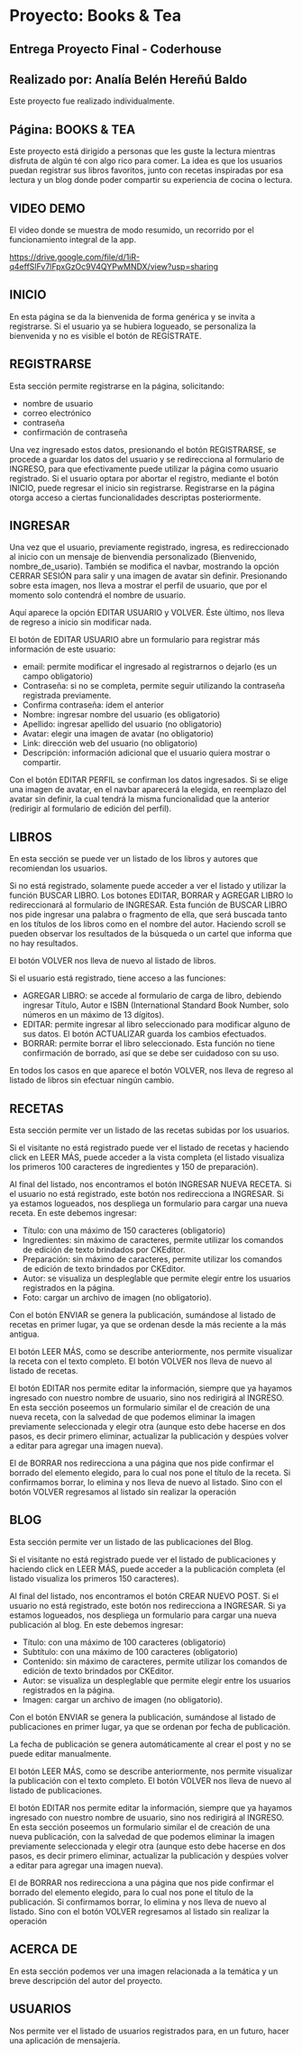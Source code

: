 # Proyecto:  Books & Tea

## Entrega Proyecto Final - Coderhouse
## Realizado por: Analía Belén Hereñú Baldo
Este proyecto fue realizado individualmente.


## Página: BOOKS & TEA
Este proyecto está dirigido a personas que les guste la lectura mientras 
disfruta de algún té con algo rico para comer.
La idea es que los usuarios puedan registrar sus libros favoritos, junto con
recetas inspiradas por esa lectura y un blog donde poder compartir su 
experiencia de cocina o lectura.

## VIDEO DEMO
El video donde se muestra de modo resumido, un recorrido por el funcionamiento integral de la app.


https://drive.google.com/file/d/1iR-q4effSlFv7lFpxGzOc9V4QYPwMNDX/view?usp=sharing

## INICIO
En esta página se da la bienvenida de forma genérica y se invita a registrarse.
Si el usuario ya se hubiera logueado, se personaliza la bienvenida y no es visible el botón de REGÍSTRATE.

## REGISTRARSE
Esta sección permite registrarse en la página, solicitando:
- nombre de usuario
- correo electrónico
- contraseña
- confirmación de contraseña

Una vez ingresado estos datos, presionando el botón REGISTRARSE, se procede a guardar los datos del usuario y se redirecciona al formulario de INGRESO, para que efectivamente puede utilizar la página como usuario registrado.
Si el usuario optara por abortar el registro, mediante el botón INICIO, puede regresar el inicio sin registrarse.
Registrarse en la página otorga acceso a ciertas funcionalidades descriptas posteriormente.

## INGRESAR
Una vez que el usuario, previamente registrado, ingresa, es redireccionado al inicio con un mensaje de bienvendia personalizado (Bienvenido, nombre_de_usario). También se modifica el navbar, mostrando la opción CERRAR SESIÓN para salir y una imagen de avatar sin definir. Presionando sobre esta imagen, nos lleva a mostrar el perfil de usuario, que por el momento solo contendrá el nombre de usuario.

Aquí aparece la opción EDITAR USUARIO y VOLVER. Éste último, nos lleva de regreso a inicio sin modificar nada.

El botón de EDITAR USUARIO abre un formulario para registrar más información de este usuario:
- email: permite modificar el ingresado al registrarnos o dejarlo (es un campo obligatorio)
- Contraseña: si no se completa, permite seguir utilizando la contraseña registrada previamente.
- Confirma contraseña: ídem el anterior
- Nombre: ingresar nombre del usuario (es obligatorio)
- Apellido: ingresar apellido del usuario (no obligatorio)
- Avatar: elegir una imagen de avatar (no obligatorio)
- Link: dirección web del usuario (no obligatorio)
- Descripción: información adicional que el usuario quiera mostrar o compartir.

Con el botón EDITAR PERFIL se confirman los datos ingresados.
Si se elige una imagen de avatar, en el navbar aparecerá la elegida, en reemplazo del avatar sin definir, la cual tendrá la misma funcionalidad que la anterior (redirigir al formulario de edición del perfil).

## LIBROS
En esta sección se puede ver un listado de los libros y autores que recomiendan los usuarios.

Si no está registrado, solamente puede acceder a ver el listado y utilizar la función BUSCAR LIBRO. Los botones EDITAR, BORRAR y AGREGAR LIBRO lo redireccionará al formulario de INGRESAR.
Esta función de BUSCAR LIBRO nos pide ingresar una palabra o fragmento de ella, que será buscada tanto en los títulos de los libros como en el nombre del autor. Haciendo scroll se pueden observar los resultados de la búsqueda o un cartel que informa que no hay resultados.

El botón VOLVER nos lleva de nuevo al listado de libros.

Si el usuario está registrado, tiene acceso a las funciones:
- AGREGAR LIBRO: se accede al formulario de carga de libro, debiendo ingresar Título, Autor e ISBN (International Standard Book Number, solo números en un máximo de 13 dígitos).
- EDITAR: permite ingresar al libro seleccionado para modificar alguno de sus datos. El botón ACTUALIZAR guarda los cambios efectuados.
- BORRAR: permite borrar el libro seleccionado. Esta función no tiene confirmación de borrado, así que se debe ser cuidadoso con su uso.

En todos los casos en que aparece el botón VOLVER, nos lleva de regreso al listado de libros sin efectuar ningún cambio.

## RECETAS

Esta sección permite ver un listado de las recetas subidas por los usuarios.

Si el visitante no está registrado puede ver el listado de recetas y haciendo click en LEER MÁS, puede acceder a la vista completa (el listado visualiza los primeros 100 caracteres de ingredientes y 150 de preparación).

Al final del listado, nos encontramos el botón INGRESAR NUEVA RECETA. Si el usuario no está registrado, este botón nos redirecciona a INGRESAR. Si ya estamos logueados, nos despliega un formulario para cargar una nueva receta. En este debemos ingresar:
- Título: con una máximo de 150 caracteres (obligatorio)
- Ingredientes: sin máximo de caracteres, permite utilizar los comandos de edición de texto brindados por CKEditor.
- Preparación: sin máximo de caracteres, permite utilizar los comandos de edición de texto brindados por CKEditor.
- Autor: se visualiza un despleglable que permite elegir entre los usuarios registrados en la página.
- Foto: cargar un archivo de imagen (no obligatorio).

Con el botón ENVIAR se genera la publicación, sumándose al listado de recetas en primer lugar, ya que se ordenan desde la más reciente a la más antigua.

El botón LEER MÁS, como se describe anteriormente, nos permite visualizar la receta con el texto completo. El botón VOLVER nos lleva de nuevo al listado de recetas.

El botón EDITAR nos permite editar la información, siempre que ya hayamos ingresado con nuestro nombre de usuario, sino nos redirigirá al INGRESO. En esta sección poseemos un formulario similar el de creación de una nueva receta, con la salvedad de que podemos eliminar la imagen previamente seleccionada y elegir otra (aunque esto debe hacerse en dos pasos, es decir primero eliminar, actualizar la publicación y despúes volver a editar para agregar una imagen nueva).

El de BORRAR nos redirecciona a una página que nos pide confirmar el borrado del elemento elegido, para lo cual nos pone el título de la receta. Si confirmamos borrar, lo elimina y nos lleva de nuevo al listado. Sino con el botón VOLVER regresamos al listado sin realizar la operación

## BLOG
Esta sección permite ver un listado de las publicaciones del Blog.

Si el visitante no está registrado puede ver el listado de publicaciones y haciendo click en LEER MÁS, puede acceder a la publicación completa (el listado visualiza los primeros 150 caracteres).

Al final del listado, nos encontramos el botón CREAR NUEVO POST. Si el usuario no está registrado, este botón nos redirecciona a INGRESAR. Si ya estamos logueados, nos despliega un formulario para cargar una nueva publicación al blog. En este debemos ingresar:
- Título: con una máximo de 100 caracteres (obligatorio)
- Subtítulo: con una máximo de 100 caracteres (obligatorio)
- Contenido: sin máximo de caracteres, permite utilizar los comandos de edición de texto brindados por CKEditor.
- Autor: se visualiza un despleglable que permite elegir entre los usuarios registrados en la página.
- Imagen: cargar un archivo de imagen (no obligatorio).

Con el botón ENVIAR se genera la publicación, sumándose al listado de publicaciones en primer lugar, ya que se ordenan por fecha de publicación.

La fecha de publicación se genera automáticamente al crear el post y no se puede editar manualmente.

El botón LEER MÁS, como se describe anteriormente, nos permite visualizar la publicación con el texto completo. El botón VOLVER nos lleva de nuevo al listado de publicaciones.

El botón EDITAR nos permite editar la información, siempre que ya hayamos ingresado con nuestro nombre de usuario, sino nos redirigirá al INGRESO. En esta sección poseemos un formulario similar el de creación de una nueva publicación, con la salvedad de que podemos eliminar la imagen previamente seleccionada y elegir otra (aunque esto debe hacerse en dos pasos, es decir primero eliminar, actualizar la publicación y despúes volver a editar para agregar una imagen nueva).

El de BORRAR nos redirecciona a una página que nos pide confirmar el borrado del elemento elegido, para lo cual nos pone el título de la publicación. Si confirmamos borrar, lo elimina y nos lleva de nuevo al listado. Sino con el botón VOLVER regresamos al listado sin realizar la operación

## ACERCA DE
En esta sección podemos ver una imagen relacionada a la temática y un breve descripción del autor del proyecto.

## USUARIOS
Nos permite ver el listado de usuarios registrados para, en un futuro, hacer una aplicación de mensajería.
